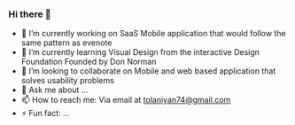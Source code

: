 ### Hi there 👋

- 🔭 I’m currently working on SaaS Mobile application that would follow the same pattern as evenote
- 🌱 I’m currently learning Visual Design from the interactive Design Foundation Founded by Don Norman
- 👯 I’m looking to collaborate on Mobile and web based application that solves usability problems
- 💬 Ask me about ...
- 📫 How to reach me: Via email at tolaniyan74@gmail.com
- ⚡ Fun fact: ...
<!--
**bolz20/bolz20** is a ✨ _special_ ✨ repository because its `README.md` (this file) appears on your GitHub profile.

Here are some ideas to get you started:

- 🔭 I’m currently working on ...
- 🌱 I’m currently learning ...
- 👯 I’m looking to collaborate on ...
- 🤔 I’m looking for help with ...
- 💬 Ask me about ...
- 📫 How to reach me: ...
- 😄 Pronouns: ...
- ⚡ Fun fact: ...
-->
